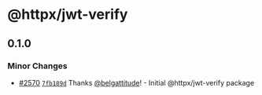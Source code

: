 # @httpx/jwt-verify

## 0.1.0

### Minor Changes

- [#2570](https://github.com/belgattitude/httpx/pull/2570) [`7fb189d`](https://github.com/belgattitude/httpx/commit/7fb189df071320e5b53f950d4176866c3ad6eb06) Thanks [@belgattitude](https://github.com/belgattitude)! - Initial @httpx/jwt-verify package
